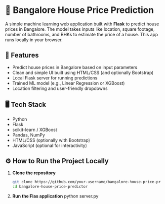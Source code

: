 # 🏡 Bangalore House Price Prediction

A simple machine learning web application built with **Flask** to predict house prices in Bangalore. The model takes inputs like location, square footage, number of bathrooms, and BHKs to estimate the price of a house. This app runs locally in your browser.

## 🚀 Features

- Predict house prices in Bangalore based on input parameters
- Clean and simple UI built using HTML/CSS (and optionally Bootstrap)
- Local Flask server for running predictions
- Trained ML model (e.g., Linear Regression or XGBoost)
- Location filtering and user-friendly dropdowns

## 🖥️ Tech Stack

- Python
- Flask
- scikit-learn / XGBoost
- Pandas, NumPy
- HTML/CSS (optionally with Bootstrap)
- JavaScript (optional for interactivity)


## ⚙️ How to Run the Project Locally

1. **Clone the repository**
   ```bash
   git clone https://github.com/your-username/bangalore-house-price-predictor.git
   cd bangalore-house-price-predictor
   
2. **Run the Flas application**
  python server.py


